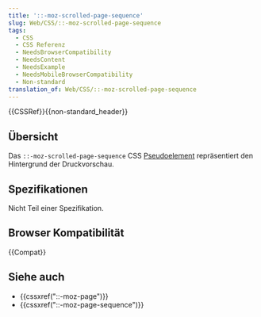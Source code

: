 ```yaml
---
title: '::-moz-scrolled-page-sequence'
slug: Web/CSS/::-moz-scrolled-page-sequence
tags:
  - CSS
  - CSS Referenz
  - NeedsBrowserCompatibility
  - NeedsContent
  - NeedsExample
  - NeedsMobileBrowserCompatibility
  - Non-standard
translation_of: Web/CSS/::-moz-scrolled-page-sequence
---
```

{{CSSRef}}{{non-standard_header}}

## Übersicht

Das `::-moz-scrolled-page-sequence` CSS [Pseudoelement](/de/docs/Web/CSS/Pseudo-elements) repräsentiert den Hintergrund der Druckvorschau.

## Spezifikationen

Nicht Teil einer Spezifikation.

## Browser Kompatibilität

{{Compat}}

## Siehe auch

- {{cssxref("::-moz-page")}}
- {{cssxref("::-moz-page-sequence")}}
